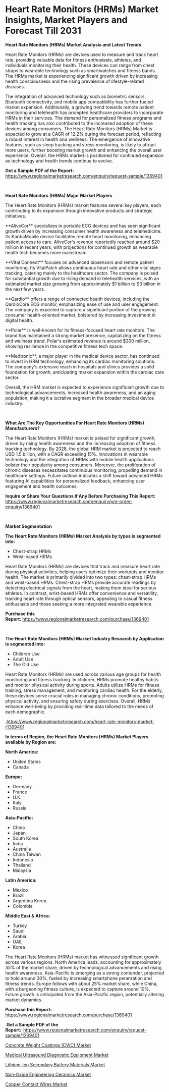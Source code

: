 <p><h1>Heart Rate Monitors (HRMs) Market Insights, Market Players and Forecast Till 2031</h1></p><p><strong>Heart Rate Monitors (HRMs) Market Analysis and Latest Trends</strong></p>
<p><p>Heart Rate Monitors (HRMs) are devices used to measure and track heart rate, providing valuable data for fitness enthusiasts, athletes, and individuals monitoring their health. These devices can range from chest straps to wearable technology such as smartwatches and fitness bands. The HRMs market is experiencing significant growth driven by increasing health consciousness and the rising prevalence of lifestyle-related diseases. </p><p>The integration of advanced technology such as biometric sensors, Bluetooth connectivity, and mobile app compatibility has further fueled market expansion. Additionally, a growing trend towards remote patient monitoring and telehealth has prompted healthcare providers to incorporate HRMs in their services. The demand for personalized fitness programs and health tracking has also contributed to the increased adoption of these devices among consumers. The Heart Rate Monitors (HRMs) Market is expected to grow at a CAGR of 12.2% during the forecast period, reflecting a robust interest in health and wellness. The emergence of innovative features, such as sleep tracking and stress monitoring, is likely to attract more users, further boosting market growth and enhancing the overall user experience. Overall, the HRMs market is positioned for continued expansion as technology and health trends continue to evolve.</p></p>
<p><strong>Get a Sample PDF of the Report:&nbsp;</strong> <a href="https://www.regionalmarketresearch.com/enquiry/request-sample/1369401">https://www.regionalmarketresearch.com/enquiry/request-sample/1369401</a></p>
<p>&nbsp;</p>
<p><strong>Heart Rate Monitors (HRMs) Major Market Players</strong></p>
<p><p>The Heart Rate Monitors (HRMs) market features several key players, each contributing to its expansion through innovative products and strategic initiatives. </p><p>**AliveCor** specializes in portable ECG devices and has seen significant growth driven by increasing consumer health awareness and telemedicine. Its KardiaMobile device facilitates remote heart monitoring, enhancing patient access to care. AliveCor's revenue reportedly reached around $20 million in recent years, with projections for continued growth as wearable health tech becomes more mainstream.</p><p>**Vital Connect** focuses on advanced biosensors and remote patient monitoring. Its VitalPatch allows continuous heart rate and other vital signs tracking, catering mainly to the healthcare sector. The company is poised for substantial growth due to rising demand in telehealth services, with an estimated market size growing from approximately $1 billion to $3 billion in the next few years.</p><p>**Qardio** offers a range of connected health devices, including the QardioCore ECG monitor, emphasizing ease of use and user engagement. The company is expected to capture a significant portion of the growing consumer health-oriented market, bolstered by increasing investment in digital health.</p><p>**Polar** is well-known for its fitness-focused heart rate monitors. The brand has maintained a strong market presence, capitalizing on the fitness and wellness trend. Polar's estimated revenue is around $300 million, showing resilience in the competitive fitness tech space.</p><p>**Medtronic**, a major player in the medical device sector, has continued to invest in HRM technology, enhancing its cardiac monitoring solutions. The company's extensive reach in hospitals and clinics provides a solid foundation for growth, anticipating market expansion within the cardiac care sector.</p><p>Overall, the HRM market is expected to experience significant growth due to technological advancements, increased health awareness, and an aging population, making it a lucrative segment in the broader medical device industry.</p></p>
<p>&nbsp;</p>
<p><strong>What Are The Key Opportunities For Heart Rate Monitors (HRMs) Manufacturers?</strong></p>
<p><p>The Heart Rate Monitors (HRMs) market is poised for significant growth, driven by rising health awareness and the increasing adoption of fitness tracking technology. By 2028, the global HRM market is projected to reach USD 1.5 billion, with a CAGR exceeding 15%. Innovations in wearable technology and the integration of HRMs with mobile health applications bolster their popularity among consumers. Moreover, the proliferation of chronic diseases necessitates continuous monitoring, propelling demand in healthcare settings. Future outlook indicates a shift toward advanced HRMs featuring AI capabilities for personalized feedback, enhancing user engagement and health outcomes.</p></p>
<p><strong>Inquire or Share Your Questions If Any Before Purchasing This Report:</strong> <a href="https://www.regionalmarketresearch.com/enquiry/pre-order-enquiry/1369401">https://www.regionalmarketresearch.com/enquiry/pre-order-enquiry/1369401</a></p>
<p>&nbsp;</p>
<p><strong>Market Segmentation</strong></p>
<p><strong>The Heart Rate Monitors (HRMs) Market Analysis by types is segmented into:</strong></p>
<p><ul><li>Chest-strap HRMs</li><li>Wrist-based HRMs</li></ul></p>
<p><p>Heart Rate Monitors (HRMs) are devices that track and measure heart rate during physical activities, helping users optimize their workouts and monitor health. The market is primarily divided into two types: chest-strap HRMs and wrist-based HRMs. Chest-strap HRMs provide accurate readings by detecting electrical signals from the heart, making them ideal for serious athletes. In contrast, wrist-based HRMs offer convenience and versatility, tracking heart rate through optical sensors, appealing to casual fitness enthusiasts and those seeking a more integrated wearable experience.</p></p>
<p><strong>Purchase this Report:&nbsp;</strong><a href="https://www.regionalmarketresearch.com/purchase/1369401">https://www.regionalmarketresearch.com/purchase/1369401</a></p>
<p>&nbsp;</p>
<p><strong>The Heart Rate Monitors (HRMs) Market Industry Research by Application is segmented into:</strong></p>
<p><ul><li>Children Use</li><li>Adult Use</li><li>The Old Use</li></ul></p>
<p><p>Heart Rate Monitors (HRMs) are used across various age groups for health monitoring and fitness tracking. In children, HRMs promote healthy habits and monitor physical activity during sports. Adults utilize HRMs for fitness training, stress management, and monitoring cardiac health. For the elderly, these devices serve crucial roles in managing chronic conditions, promoting physical activity, and ensuring safety during exercises. Overall, HRMs enhance well-being by providing real-time data tailored to the needs of each demographic.</p></p>
<p><a href="https://www.regionalmarketresearch.com/heart-rate-monitors-market-r1369401">&nbsp;https://www.regionalmarketresearch.com/heart-rate-monitors-market-r1369401</a></p>
<p><strong>In terms of Region, the Heart Rate Monitors (HRMs) Market Players available by Region are:</strong></p>
<p>
    <p> <strong> North America: </strong>
        <ul>
            <li>United States</li>
            <li>Canada</li>
        </ul>
        </p> 
    <p> <strong> Europe: </strong>
        <ul>
            <li>Germany</li>
            <li>France</li>
            <li>U.K.</li>
            <li>Italy</li>
            <li>Russia</li>
        </ul>
        </p> 
    <p> <strong> Asia-Pacific: </strong>
        <ul>
            <li>China</li>
            <li>Japan</li>
            <li>South Korea</li>
            <li>India</li>
            <li>Australia</li>
            <li>China Taiwan</li>
            <li>Indonesia</li>
            <li>Thailand</li>
            <li>Malaysia</li>
        </ul>
        </p> 
    <p> <strong> Latin America: </strong>
        <ul>
            <li>Mexico</li>
            <li>Brazil</li>
            <li>Argentina Korea</li>
            <li>Colombia</li>
        </ul>
        </p> 
    <p> <strong> Middle East & Africa: </strong>
        <ul>
            <li>Turkey</li>
            <li>Saudi</li>
            <li>Arabia</li>
            <li>UAE</li>
            <li>Korea</li>
        </ul>
    </p>
    </p>
<p><p>The Heart Rate Monitors (HRMs) market has witnessed significant growth across various regions. North America leads, accounting for approximately 35% of the market share, driven by technological advancements and rising health awareness. Asia-Pacific is emerging as a strong contender, projected to hold around 30%, fueled by increasing smartphone penetration and fitness trends. Europe follows with about 25% market share, while China, with a burgeoning fitness culture, is expected to capture around 10%. Future growth is anticipated from the Asia-Pacific region, potentially altering market dynamics.</p></p>
<p><strong>Purchase this Report: </strong><a href="https://www.regionalmarketresearch.com/purchase/1369401">https://www.regionalmarketresearch.com/purchase/1369401</a></p>
<p>&nbsp;<strong>Get a Sample PDF of the Report:&nbsp;&nbsp;</strong><a href="https://www.regionalmarketresearch.com/enquiry/request-sample/1369401">https://www.regionalmarketresearch.com/enquiry/request-sample/1369401</a></p>
<p><strong></strong></p>
<p><p><a href="https://github.com/mabutironaldo/Market-Research-Report-List-6/blob/main/concrete-weight-coatings-cwc-market.md">Concrete Weight Coatings (CWC) Market</a></p><p><a href="https://medium.com/@lavonnedefsmc/medical-ultrasound-diagnostic-equipment-market-industry-trends-and-forecast-for-period-from-2024-20d673d58e83?postPublishedType=repub">Medical Ultrasound Diagnostic Equipment Market</a></p><p><a href="https://issuu.com/reportprime-2/docs/lithium-ion-secondary-battery-mater_0fecfd0ba7cad3">Lithium-ion Secondary Battery Materials Market</a></p><p><a href="https://issuu.com/reportprime-2/docs/non-oxide-engineering-ceramics-mark_c5d184d6077aa0">Non-Oxide Engineering Ceramics Market</a></p><p><a href="https://medium.com/@lavonnedefsmc/booming-copper-contact-wires-market-sector-market-analysis-and-growth-projections-till-2031-17d93b4670d5">Copper Contact Wires Market</a></p></p>